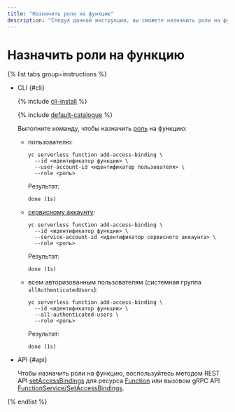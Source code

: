 ```yaml
---
title: "Назначить роли на функцию"
description: "Следуя данной инструкции, вы сможете назначить роли на функцию."
---
```


# Назначить роли на функцию

{% list tabs group=instructions %}

- CLI {#cli}

    {% include [cli-install](../../../_includes/cli-install.md) %}

    {% include [default-catalogue](../../../_includes/default-catalogue.md) %}

    Выполните команду, чтобы назначить [роль](../../security/index.md#roles-list) на функцию:

    * пользователю:
        ```
        yc serverless function add-access-binding \
          --id <идентификатор функции> \
          --user-account-id <идентификатор пользователя> \
          --role <роль>
        ```
        Результат:
        ```
        done (1s)
        ```
    * [сервисному аккаунту](../../../iam/concepts/users/service-accounts.md):  
        ```
        yc serverless function add-access-binding \
          --id <идентификатор функции> \
          --service-account-id <идентификатор сервисного аккаунта> \
          --role <роль>
        ```
        Результат:
        ```
        done (1s)
        ```
    * всем авторизованным пользователям (системная группа `allAuthenticatedUsers`):
        ```
        yc serverless function add-access-binding \
          --id <идентификатор функции> \
          --all-authenticated-users \
          --role <роль>
        ```
        Результат:
        ```
        done (1s)
        ```

- API {#api}

  Чтобы назначить роли на функцию, воспользуйтесь методом REST API [setAccessBindings](../../functions/api-ref/Function/setAccessBindings.md) для ресурса [Function](../../functions/api-ref/Function/index.md) или вызовом gRPC API [FunctionService/SetAccessBindings](../../functions/api-ref/grpc/function_service.md#SetAccessBindings).

{% endlist %}